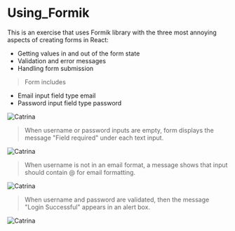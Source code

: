 # Using_Formik
This is an exercise that uses Formik library with the three most annoying aspects of creating forms in React:  

- Getting values in and out of the form state
- Validation and error messages
- Handling form submission

>  Form includes 
- Email input field type email
- Password input field type password
  
![Catrina](https://user-images.githubusercontent.com/115447825/212738021-62b87aa3-54cb-4d3c-b604-c9d70d52d57c.jpg)

>  When username or password inputs are empty, form displays the message "Field required" under each text input.
  
![Catrina](https://user-images.githubusercontent.com/115447825/212738021-62b87aa3-54cb-4d3c-b604-c9d70d52d57c.jpg)

>  When username is not in an email format, a message shows that input should contain @ for email formatting. 
  
![Catrina](https://user-images.githubusercontent.com/115447825/212738021-62b87aa3-54cb-4d3c-b604-c9d70d52d57c.jpg)

>  When username and password are validated, then the message "Login Successful" appears in an alert box. 
  
![Catrina](https://user-images.githubusercontent.com/115447825/212738021-62b87aa3-54cb-4d3c-b604-c9d70d52d57c.jpg)

